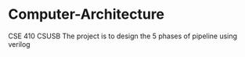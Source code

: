 # Computer-Architecture
CSE 410 CSUSB
The project is to design the 5 phases of pipeline using verilog
